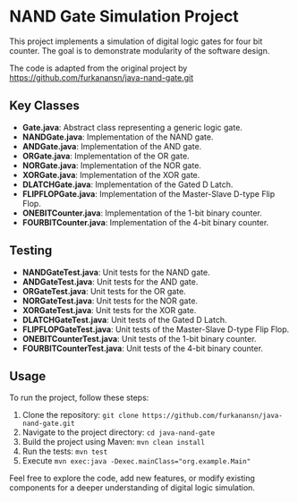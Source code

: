 # NAND Gate Simulation Project

This project implements a simulation of digital logic gates for four bit counter. The goal is to demonstrate modularity of the software design.

The code is adapted from the original project by https://github.com/furkanansn/java-nand-gate.git

## Key Classes

- **Gate.java**: Abstract class representing a generic logic gate.
- **NANDGate.java**: Implementation of the NAND gate.
- **ANDGate.java**: Implementation of the AND gate.
- **ORGate.java**: Implementation of the OR gate.
- **NORGate.java**: Implementation of the NOR gate.
- **XORGate.java**: Implementation of the XOR gate.
- **DLATCHGate.java**: Implementation of the Gated D Latch.
- **FLIPFLOPGate.java**: Implementation of the Master-Slave D-type Flip Flop.
- **ONEBITCounter.java**: Implementation of the 1-bit binary counter.
- **FOURBITCounter.java**: Implementation of the 4-bit binary counter.


## Testing

- **NANDGateTest.java**: Unit tests for the NAND gate.
- **ANDGateTest.java**: Unit tests for the AND gate.
- **ORGateTest.java**: Unit tests for the OR gate.
- **NORGateTest.java**: Unit tests for the NOR gate.
- **XORGateTest.java**: Unit tests for the XOR gate.
- **DLATCHGateTest.java**: Unit tests of the Gated D Latch.
- **FLIPFLOPGateTest.java**: Unit tests of the Master-Slave D-type Flip Flop.
- **ONEBITCounterTest.java**: Unit tests of the 1-bit binary counter.
- **FOURBITCounterTest.java**: Unit tests of the 4-bit binary counter.

## Usage

To run the project, follow these steps:

1. Clone the repository: `git clone https://github.com/furkanansn/java-nand-gate.git`
2. Navigate to the project directory: `cd java-nand-gate`
3. Build the project using Maven: `mvn clean install`
4. Run the tests: `mvn test`
5. Execute `mvn exec:java -Dexec.mainClass="org.example.Main"`

Feel free to explore the code, add new features, or modify existing components for a deeper understanding of digital logic simulation.

